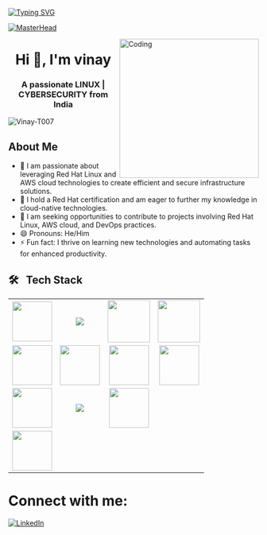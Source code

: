 [![Typing SVG](https://readme-typing-svg.demolab.com?font=Josefin+Sans&size=40&duration=1000&pause=500&color=00E4A9&width=600&&repeat=true&height=70&lines=Hey!;Nice+to+Meet+you...%F0%9F%98%83%09;I'm+VINAY+THALLAPELLY;LINUX+ADMIN)](https://git.io/typing-svg)



[![MasterHead](https://www.veracode.com/sites/default/files/2021-02/hackergames-hero-main.jpg)](https://codegrills.in)

<img align="right" alt="Coding" width="280" src="https://media.tenor.com/rePDfDWO3XoAAAAd/hacking.gif">
<h1 align="center">Hi 👋, I'm vinay</h1>
<h3 align="center">A passionate LINUX | CYBERSECURITY from India</h3>

<p align="left"> <img src="https://komarev.com/ghpvc/?username=Vinay-T007&label=Profile%20views&color=0e75b6&style=flat" alt="Vinay-T007" /> </p>




## About Me
- 👀 I am passionate about leveraging Red Hat Linux and AWS cloud technologies to create efficient and secure infrastructure solutions. 
- 🌱 I hold a Red Hat certification and am eager to further my knowledge in cloud-native technologies.
- 💞 I am seeking opportunities to contribute to projects involving Red Hat Linux, AWS cloud, and DevOps practices.
- 😄 Pronouns: He/Him
- ⚡ Fun fact: I thrive on learning new technologies and automating tasks for enhanced productivity.


## 🛠 &nbsp; Tech Stack
<table>
<tr>
    <!-- GIT (Animated) -->
    <td align='center'>
        <img src="https://bitbucket.org/devopslogosgifs/documents/raw/3d7efe6fe664138cc915523d7f8d789e6b0dae6f/gifs/Git.gif" width="80">
    </td>
    <!-- REDHAT -->
    <td align='center'>
        <img src="https://img.icons8.com/color/96/000000/red-hat.png"/>
    </td>
    <!-- LINUX -->
    <td align='center'>
        <img src="https://media.tenor.com/S61VCO73mOAAAAAj/linux-tux.gif" width="85">
    </td>
    <!-- WINDOWS -->
    <td align='center'>
        <img src="https://bitbucket.org/devopslogosgifs/documents/raw/3d7efe6fe664138cc915523d7f8d789e6b0dae6f/gifs/microsoft.gif" width="85">
    </td>
</tr>
<tr>
    <!-- AWS -->
    <td align='center'>
        <img src="https://techstack-generator.vercel.app/aws-icon.svg" width="80">
    </td>
    <!-- VIM -->
    <td align='center'>
        <img src="https://skillicons.dev/icons?i=vim" width="80">
    </td>
    <!-- VSCODE -->
    <td align='center'>
        <img src="https://skillicons.dev/icons?i=vscode" width="80">
    </td>
    <!-- ANSIBLE -->
    <td align='center'>
        <a href="https://softwarelife.github.io/devops/ansible/">
            <img src="https://skillicons.dev/icons?i=ansible" width="80">
        </a>
    </td>
</tr>
<tr>
    <!-- NGNIX -->
    <td align='center'>
        <img src="https://skillicons.dev/icons?i=nginx" width="80">
    </td>
    <!-- TOMCAT -->
    <td align='center'>
        <img src="https://img.icons8.com/color/96/000000/tomcat.png"/>
    </td>
    <!-- UBUNTU -->
    <td align='center'>
        <img src="https://img.icons8.com/color/96/000000/ubuntu.png" width="80">
    </td>
<tr>
    <!-- CENTOS -->
    <td align='center'>
        <img src="https://img.icons8.com/ios-filled/50/000000/centos.png" width="80">
    </td>
    
</tr>
</table>




# Connect with me:

[![LinkedIn](https://img.icons8.com/color/96/000000/linkedin.png)](https://www.linkedin.com/in/thallapelly-vinay/)




